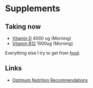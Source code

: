 # Supplements
## Taking now
- [Vitamin D](https://www.amazon.de/dp/B01BOWVK2O/ref=pe_3044161_185740101_TE_item) 4000 ug (Morning)
- [Vitamin B12](https://www.amazon.de/dp/B01AG3V4Q4/ref=pe_3044161_185740101_TE_item) 1000ug (Morning)

Everything else I try to get from [food](foods.md).

## Links
- [Optimum Nutrition Recommendations](https://nutritionfacts.org/2011/09/12/dr-gregers-2011-optimum-nutrition-recommendations/)